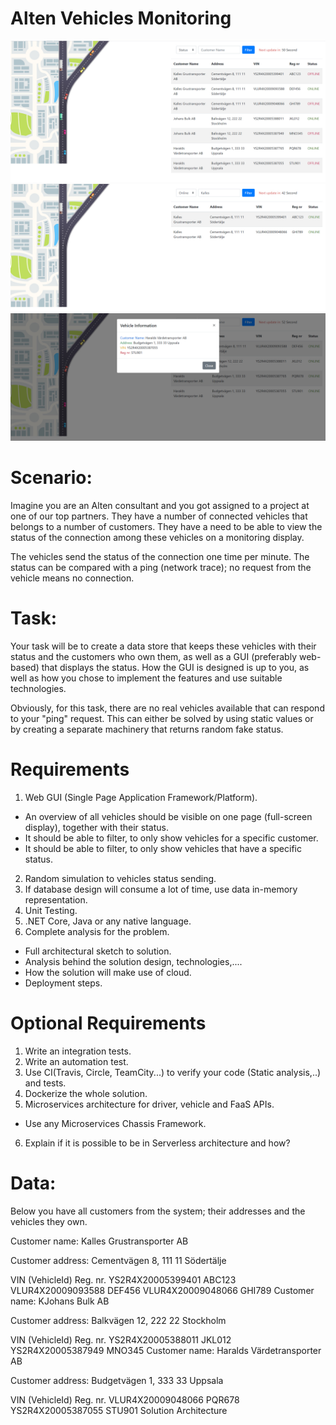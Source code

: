 # Alten Vehicles Monitoring
![](https://github.com/AlirezaTabasi/alten-vehicles-monitoring/blob/master/Image/screenshot-1.jpg)
![](https://github.com/AlirezaTabasi/alten-vehicles-monitoring/blob/master/Image/screenshot-2.jpg)
![](https://github.com/AlirezaTabasi/alten-vehicles-monitoring/blob/master/Image/screenshot-3.jpg)
# Scenario:
Imagine you are an Alten consultant and you got assigned to a project at one of our top partners.
They have a number of connected vehicles that belongs to a number of customers.
They have a need to be able to view the status of the connection among these vehicles on a monitoring display.

The vehicles send the status of the connection one time per minute.
The status can be compared with a ping (network trace); no request from the vehicle means no connection.

# Task:
Your task will be to create a data store that keeps these vehicles with their status and the customers who own them, as well as a GUI (preferably web-based) that displays the status.
How the GUI is designed is up to you, as well as how you chose to implement the features and use suitable technologies.

Obviously, for this task, there are no real vehicles available that can respond to your "ping" request.
This can either be solved by using static values or ​​by creating a separate machinery that returns random fake status.

# Requirements
1. Web GUI (Single Page Application Framework/Platform).
 - An overview of all vehicles should be visible on one page (full-screen display), together with their status.
 - It should be able to filter, to only show vehicles for a specific customer.
 - It should be able to filter, to only show vehicles that have a specific status.
2. Random simulation to vehicles status sending.
3. If database design will consume a lot of time, use data in-memory representation.
4. Unit Testing.
5. .NET Core, Java or any native language.
6. Complete analysis for the problem.
 - Full architectural sketch to solution.
 - Analysis behind the solution design, technologies,....
 - How the solution will make use of cloud.
 - Deployment steps.

# Optional Requirements
1. Write an integration tests.
2. Write an automation test.
3. Use CI(Travis, Circle, TeamCity...) to verify your code (Static analysis,..) and tests.
4. Dockerize the whole solution.
5. Microservices architecture for driver, vehicle and FaaS APIs.
 - Use any Microservices Chassis Framework.
6. Explain if it is possible to be in Serverless architecture and how?

# Data:
Below you have all customers from the system; their addresses and the vehicles they own.

Customer name: Kalles Grustransporter AB

Customer address: Cementvägen 8, 111 11 Södertälje

VIN (VehicleId)	Reg. nr.
YS2R4X20005399401	ABC123
VLUR4X20009093588	DEF456
VLUR4X20009048066	GHI789
Customer name: KJohans Bulk AB

Customer address: Balkvägen 12, 222 22 Stockholm

VIN (VehicleId)	Reg. nr.
YS2R4X20005388011	JKL012
YS2R4X20005387949	MNO345
Customer name: Haralds Värdetransporter AB

Customer address: Budgetvägen 1, 333 33 Uppsala

VIN (VehicleId)	Reg. nr.
VLUR4X20009048066	PQR678
YS2R4X20005387055	STU901
Solution Architecture
